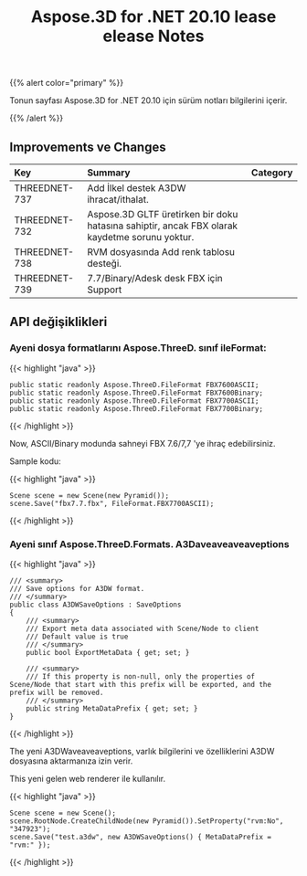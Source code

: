 ﻿---
title: Aspose.3D for .NET 20.10 lease elease Notes
type: docs
weight: 7
url: /tr/net/aspose-3d-for-net-20-10-release-notes/
---
{{% alert color="primary" %}}

Tonun sayfası Aspose.3D for .NET 20.10 için sürüm notları bilgilerini içerir.

{{% /alert %}}
## **Improvements ve Changes**

|**Key**|**Summary**|**Category**|
|:- |:- |:- |
|THREEDNET-737 |Add İlkel destek A3DW ihracat/ithalat.|
|THREEDNET-732 |Aspose.3D GLTF üretirken bir doku hatasına sahiptir, ancak FBX olarak kaydetme sorunu yoktur.|
|THREEDNET-738 |RVM dosyasında Add renk tablosu desteği.|
|THREEDNET-739 |7.7/Binary/Adesk desk FBX için Support|

## API değişiklikleri ##

### Ayeni dosya formatlarını Aspose.ThreeD. sınıf ileFormat:

{{< highlight "java" >}}

    public static readonly Aspose.ThreeD.FileFormat FBX7600ASCII;
    public static readonly Aspose.ThreeD.FileFormat FBX7600Binary;
    public static readonly Aspose.ThreeD.FileFormat FBX7700ASCII;
    public static readonly Aspose.ThreeD.FileFormat FBX7700Binary;

{{< /highlight >}}

Now, ASCII/Binary modunda sahneyi FBX 7.6/7,7 'ye ihraç edebilirsiniz.

Sample kodu:

{{< highlight "java" >}}

    Scene scene = new Scene(new Pyramid());
    scene.Save("fbx7.7.fbx", FileFormat.FBX7700ASCII);

{{< /highlight >}}


### Ayeni sınıf Aspose.ThreeD.Formats. A3Daveaveaveaveptions

{{< highlight "java" >}}

    /// <summary>
    /// Save options for A3DW format.
    /// </summary>
    public class A3DWSaveOptions : SaveOptions
    {
        /// <summary>
        /// Export meta data associated with Scene/Node to client
        /// Default value is true
        /// </summary>
        public bool ExportMetaData { get; set; }

        /// <summary>
        /// If this property is non-null, only the properties of Scene/Node that start with this prefix will be exported, and the prefix will be removed.
        /// </summary>
        public string MetaDataPrefix { get; set; }
    }

{{< /highlight >}}

The yeni A3DWaveaveaveptions, varlık bilgilerini ve özelliklerini A3DW dosyasına aktarmanıza izin verir.

This yeni gelen web renderer ile kullanılır.

{{< highlight "java" >}}

    Scene scene = new Scene();
    scene.RootNode.CreateChildNode(new Pyramid()).SetProperty("rvm:No", "347923");
    scene.Save("test.a3dw", new A3DWSaveOptions() { MetaDataPrefix = "rvm:" });

{{< /highlight >}}

